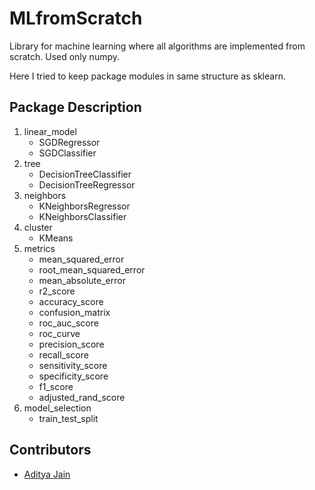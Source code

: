 # MLfromScratch
Library for machine learning where all algorithms are implemented from scratch. Used only numpy.

Here I tried to keep package modules in same structure as sklearn.

## Package Description

1. linear_model
	*	SGDRegressor
	*	SGDClassifier
2. tree
	*	DecisionTreeClassifier
	*	DecisionTreeRegressor
3. neighbors
	*	KNeighborsRegressor
	* 	KNeighborsClassifier
4. cluster
	*	KMeans
5. metrics
	* 	mean_squared_error
	*	root_mean_squared_error
	*	mean_absolute_error
	*	r2_score
	*	accuracy_score
	* 	confusion_matrix
	*	roc_auc_score
	*	roc_curve
	*	precision_score
	*	recall_score
	* 	sensitivity_score
	*	specificity_score
	*	f1_score
	* 	adjusted_rand_score
6. model_selection
	*	train_test_split


## Contributors

* [Aditya Jain](https://adityajain.me)

